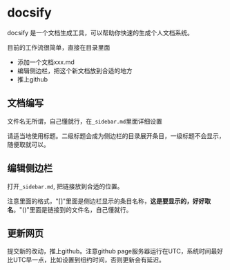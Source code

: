 # docsify
docsify 是一个文档生成工具，可以帮助你快速的生成个人文档系统。

目前的工作流很简单，直接在目录里面
- 添加一个文档xxx.md
- 编辑侧边栏，把这个新文档放到合适的地方
- 推上github

## 文档编写
文件名无所谓，自己懂就行，在`_sidebar.md`里面详细设置

请适当地使用标题。二级标题会成为侧边栏的目录展开条目，一级标题不会显示，随便取就可以。

## 编辑侧边栏
打开`_sidebar.md`, 把链接放到合适的位置。

注意里面的格式，"[]"里面是侧边栏显示的条目名称，**这是要显示的，好好取名**。"()"里面是链接到的文件名，自己懂就行。

## 更新网页
提交新的改动，推上github。注意github page服务器运行在UTC，系统时间最好比UTC早一点，比如设置到纽约时间，否则更新会有延迟。